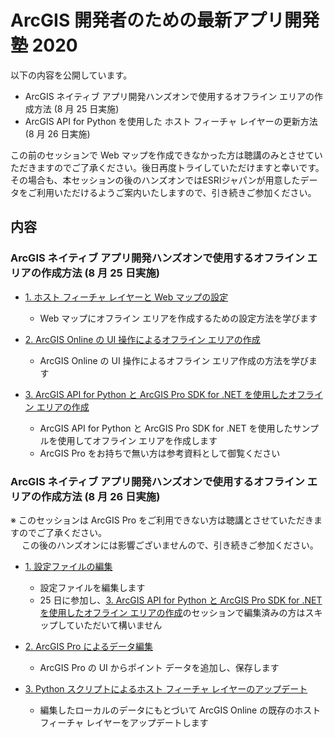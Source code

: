 # ArcGIS 開発者のための最新アプリ開発塾 2020

以下の内容を公開しています。
- ArcGIS ネイティブ アプリ開発ハンズオンで使用するオフライン エリアの作成方法 (8 月 25 日実施)
- ArcGIS API for Python を使用した ホスト フィーチャ レイヤーの更新方法 (8 月 26 日実施)

この前のセッションで Web マップを作成できなかった方は聴講のみとさせていただきますのでご了承ください。後日再度トライしていただけますと幸いです。</br>
その場合も、本セッションの後のハンズオンではESRIジャパンが用意したデータをご利用いただけるようご案内いたしますので、引き続きご参加ください。

## 内容
### ArcGIS ネイティブ アプリ開発ハンズオンで使用するオフライン エリアの作成方法 (8 月 25 日実施)
- [1. ホスト フィーチャ レイヤーと Web マップの設定](./0825/web_map_configuration.md)
  - Web マップにオフライン エリアを作成するための設定方法を学びます
  
- [2. ArcGIS Online の UI 操作によるオフライン エリアの作成](./0825/offline_area_agol.md)
  - ArcGIS Online の UI 操作によるオフライン エリア作成の方法を学びます
  
- [3. ArcGIS API for Python と ArcGIS Pro SDK for .NET を使用したオフライン エリアの作成](./0825/offline_area_python_prosdk.md)
  - ArcGIS API for Python と ArcGIS Pro SDK for .NET を使用したサンプルを使用してオフライン エリアを作成します
  - ArcGIS Pro をお持ちで無い方は参考資料として御覧ください

### ArcGIS ネイティブ アプリ開発ハンズオンで使用するオフライン エリアの作成方法 (8 月 26 日実施)
※ このセッションは ArcGIS Pro をご利用できない方は聴講とさせていただきますのでご了承ください。</br>
　 この後のハンズオンには影響ございませんので、引き続きご参加ください。

- [1. 設定ファイルの編集](./0826/edit_config.md)
  - 設定ファイルを編集します
  - 25 日に参加し、[3. ArcGIS API for Python と ArcGIS Pro SDK for .NET を使用したオフライン エリアの作成](./0825/offline_area_python_prosdk.md)のセッションで編集済みの方はスキップしていただいて構いません

- [2. ArcGIS Pro によるデータ編集](./0826/edit_data.md)
  - ArcGIS Pro の UI からポイント データを追加し、保存します
  
- [3. Python スクリプトによるホスト フィーチャ  レイヤーのアップデート](./0826/update_fl.md)
  - 編集したローカルのデータにもとづいて ArcGIS Online の既存のホスト フィーチャ レイヤーをアップデートします
